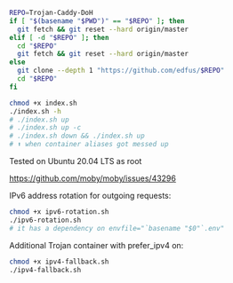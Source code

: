 ```bash
REPO=Trojan-Caddy-DoH
if [ "$(basename "$PWD")" == "$REPO" ]; then
  git fetch && git reset --hard origin/master
elif [ -d "$REPO" ]; then
  cd "$REPO"
  git fetch && git reset --hard origin/master
else
  git clone --depth 1 "https://github.com/edfus/$REPO"
  cd "$REPO"
fi

chmod +x index.sh
./index.sh -h
# ./index.sh up
# ./index.sh up -c
# ./index.sh down && ./index.sh up
# ⬆️ when container aliases got messed up
```

Tested on Ubuntu 20.04 LTS as root

https://github.com/moby/moby/issues/43296

IPv6 address rotation for outgoing requests:
```bash
chmod +x ipv6-rotation.sh
./ipv6-rotation.sh
# it has a dependency on envfile="`basename "$0"`.env"
```

Additional Trojan container with prefer_ipv4 on:
```bash
chmod +x ipv4-fallback.sh
./ipv4-fallback.sh
```
